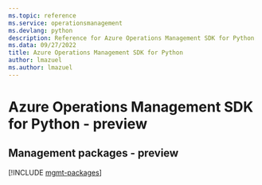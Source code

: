 ```yaml
---
ms.topic: reference
ms.service: operationsmanagement
ms.devlang: python
description: Reference for Azure Operations Management SDK for Python
ms.data: 09/27/2022
title: Azure Operations Management SDK for Python
author: lmazuel
ms.author: lmazuel
---
```

# Azure Operations Management SDK for Python - preview

## Management packages - preview
[!INCLUDE [mgmt-packages](operations-management-mgmt-index.md)]
